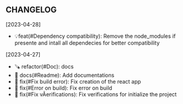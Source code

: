 CHANGELOG
----------------------

[2023-04-28]
 * 💡feat(#Dependency compatibility): Remove the node_modules if presente and intall all dependecies for better compatibility

[2023-04-27]
 * 🪚 refactor(#Doc): docs
 * 📖 docs(#Readme): Add documentations
 * 🔨 fix(#Fix build error): Fix creation of the react app
 * 🔨 fix(#Error on build): Fix error on build
 * 🔨 fix(#Fix vÃerifications): Fix verifications for initialize the project
